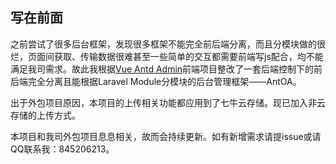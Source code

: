 ## 写在前面

之前尝试了很多后台框架，发现很多框架不能完全前后端分离，而且分模块做的很烂，页面间获取、传输数据很难甚至一些简单的交互都需要前端写js配合，均不能满足我司需求。故此我根据[Vue Antd Admin](https://github.com/iczer/vue-antd-admin)前端项目整改了一套后端控制下的前后端完全分离且能根据Laravel Module分模块的后台管理框架——AntOA。

出于外包项目原因，本项目的上传相关功能都应用到了七牛云存储。现已加入非云存储的上传方式。

本项目和我司外包项目息息相关，故而会持续更新。如有新增需求请提issue或请QQ联系我：845206213。
